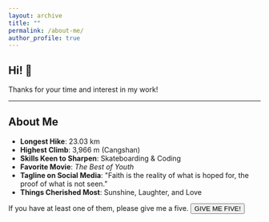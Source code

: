 ```yaml
---
layout: archive
title: ""
permalink: /about-me/
author_profile: true
---
```


## Hi! 🤗
Thanks for your time and interest in my work!

---

## About Me

- **Longest Hike**: 23.03 km
- **Highest Climb**: 3,966 m (Cangshan)
- **Skills Keen to Sharpen**: Skateboarding & Coding
- **Favorite Movie**: *The Best of Youth*
- **Tagline on Social Media**: 
"Faith is the reality of what is hoped for, the proof of what is not seen."
- **Things Cherished Most**: Sunshine, Laughter, and Love


<div class="container">
    <span>If you have at least one of them, please give me a five.</span>
    <button id="clapButton" class="btn">GIVE ME FIVE!</button>
    <div id="clapsContainer"></div>
</div>

<script>
document.getElementById('clapButton').addEventListener('click', function() {
    const clapsContainer = document.getElementById('clapsContainer');
    const newClap = document.createElement('span');
    newClap.classList.add('clap');
    newClap.textContent = '+1👏';

    clapsContainer.appendChild(newClap);

    void newClap.offsetWidth;

    const buttonRect = this.getBoundingClientRect();
    const containerRect = clapsContainer.getBoundingClientRect();
    const clapRect = newClap.getBoundingClientRect();

    const offsetX = buttonRect.left - containerRect.left + buttonRect.width / 2 - clapRect.width / 2;
    const offsetY = buttonRect.top - containerRect.top - buttonRect.height / 2 - 10;

    newClap.style.left = `${offsetX}px`;
    newClap.style.top = `${offsetY}px`;

    setTimeout(() => {
        clapsContainer.removeChild(newClap);
    }, 2000);
});
</script>
<link rel="stylesheet" href="/assets/css/give-me-five.css">